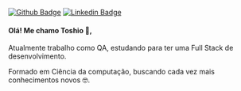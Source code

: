 [![Github Badge](https://img.shields.io/badge/-Github-000?style=flat-square&logo=Github&logoColor=white&link=https://github.com/toshiows)](https://github.com/toshiows)
[![Linkedin Badge](https://img.shields.io/badge/-LinkedIn-blue?style=flat-square&logo=Linkedin&logoColor=white&link=https://www.linkedin.com/in/toshio-watanabe-silva-aa399718a//)](https://www.linkedin.com/in/toshio-watanabe-silva-aa399718a/)

#### Olá! Me chamo Toshio 👋,

Atualmente trabalho como QA, estudando para ter uma Full Stack de desenvolvimento.

Formado em Ciência da computação, buscando cada vez mais conhecimentos novos 🤓.





<!--
**toshiows/toshiows** is a ✨ _special_ ✨ repository because its `README.md` (this file) appears on your GitHub profile.

Here are some ideas to get you started:

- 🔭 I’m currently working on ...
- 🌱 I’m currently learning ...
- 👯 I’m looking to collaborate on ...
- 🤔 I’m looking for help with ...
- 💬 Ask me about ...
- 📫 How to reach me: ...
- 😄 Pronouns: ...
- ⚡ Fun fact: ...
-->
